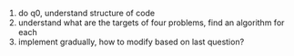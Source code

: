 1. do q0, understand structure of code
2. understand what are the targets of four problems, find an algorithm for each
3. implement gradually, how to modify based on last question?
